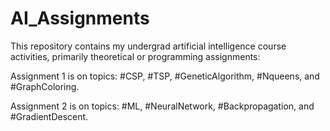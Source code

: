 # AI_Assignments
This repository contains my undergrad artificial intelligence course activities, primarily theoretical or programming assignments:

Assignment 1 is on topics: #CSP, #TSP, #GeneticAlgorithm, #Nqueens, and #GraphColoring.

Assignment 2 is on topics: #ML, #NeuralNetwork, #Backpropagation, and #GradientDescent.
